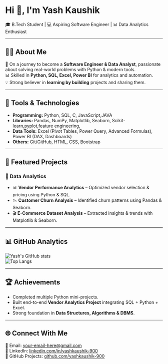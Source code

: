 # Hi 👋, I'm Yash Kaushik  
🎓 B.Tech Student | 💻 Aspiring Software Engineer | 📊 Data Analytics Enthusiast  

---

## 🧑‍💻 About Me  
🚀 On a journey to become a **Software Engineer & Data Analyst**, passionate about solving real-world problems with Python & modern tools.  
📊 Skilled in **Python, SQL, Excel, Power BI** for analytics and automation.  
💡 Strong believer in **learning by building** projects and sharing them.  

---

## 🔧 Tools & Technologies  
- **Programming:** Python, SQL, C, JavaScript,JAVA  
- **Libraries:** Pandas, NumPy, Matplotlib, Seaborn, Scikit-learn,pyplot,feature engineering,
- **Data Tools:** Excel (Pivot Tables, Power Query, Advanced Formulas), Power BI (DAX, Dashboards)  
- **Others:** Git/GitHub, HTML, CSS, Bootstrap  

---

## 📂 Featured Projects  
### 🎯 Data Analytics  
- 📊 **Vendor Performance Analytics** – Optimized vendor selection & pricing using Python & SQL.  
- 📉 **Customer Churn Analysis** – Identified churn patterns using Pandas & Seaborn.  
- 🎬 **E-Commerce Dataset Analysis** – Extracted insights & trends with Matplotlib & Seaborn.

---

## 📊 GitHub Analytics  
![Yash's GitHub stats](https://github-readme-stats.vercel.app/api?username=yashkaushik-900&show_icons=true&theme=tokyonight)  
![Top Langs](https://github-readme-stats.vercel.app/api/top-langs/?username=yashkaushik-900&layout=compact&theme=tokyonight)  

---

## 🏆 Achievements  
- Completed multiple Python mini-projects.  
- Built end-to-end **Vendor Analytics Project** integrating SQL + Python + Excel.  
- Strong foundation in **Data Structures, Algorithms & DBMS**.  

---

## 🌐 Connect With Me  
📩 Email: your-email-here@gmail.com  
💼 LinkedIn: [linkedin.com/in/yashkaushik-900](https://www.linkedin.com/in/yashkaushik-900)  
📂 GitHub Projects: [github.com/yashkaushik-900](https://github.com/yashkaushik-900)  


